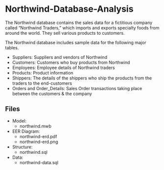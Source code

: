 # Northwind-Database-Analysis

The Northwind database contains the sales data for a fictitious company called “Northwind Traders,” which imports and exports specialty foods from around the world. They sell various products to customers.

The Northwind database includes sample data for the following major tables.
* Suppliers: Suppliers and vendors of Northwind
* Customers: Customers who buy products from Northwind
* Employees: Employee details of Northwind traders
* Products: Product information
* Shippers: The details of the shippers who ship the products from the traders to the end-customers
* Orders and Order_Details: Sales Order transactions taking place between the customers & the company

## Files
* Model:
   * northwind.mwb 
* EER Diagram:
   * northwind-erd.pdf
   * northwind-erd.png
* Structure:
   * northwind.sql
* Data:
   * northwind-data.sql

